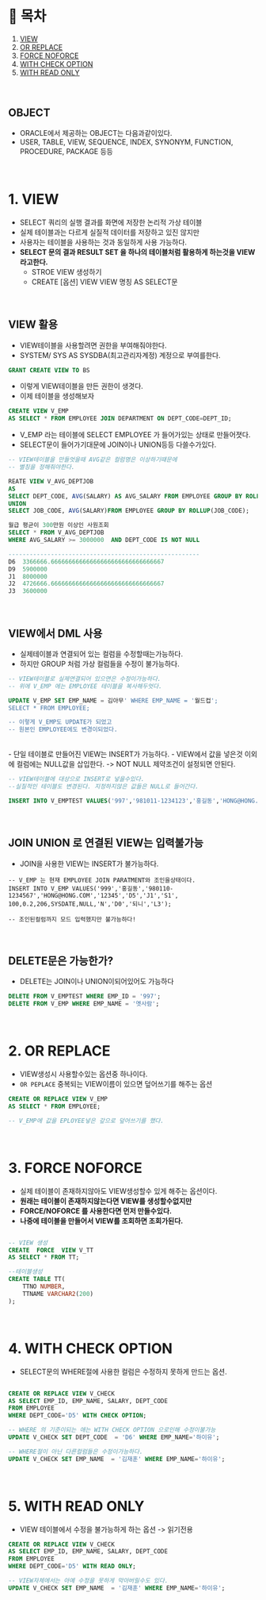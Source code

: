 # 🔖 목차
1. [VIEW](#1-VIEW)<BR/>
2. [OR REPLACE](#2-OR-REPLACE)<BR/>
3. [FORCE NOFORCE](#3-FORCE-NOFORCE)<BR/>
4. [WITH CHECK OPTION](#4-WITH-CHECK-OPTION)<BR/>
5. [WITH READ ONLY](#5-WITH-READ-ONLY)<BR/>




<br/>

## OBJECT
- ORACLE에서 제공하는 OBJECT는 다음과같이있다.
- USER, TABLE, VIEW, SEQUENCE, INDEX, SYNONYM, FUNCTION, PROCEDURE, PACKAGE 등등


<BR/>

# 1. VIEW

- SELECT 쿼리의 실행 결과를 화면에 저장한 논리적 가상 테이블
- 실제 테이블과는 다르게 실질적 데이터를 저장하고 있진 않지만
- 사용자는 테이블을 사용하는 것과 동일하게 사용 가능하다.
- **SELECT 문의 결과 RESULT SET 을 하나의 테이블처럼 활용하게 하는것을 VIEW라고한다.**
  - STROE VIEW 생성하기
  - CREATE [옵션] VIEW VIEW 명칭 AS SELECT문
  
<BR/>  

## VIEW 활용
- VIEW테이블을 사용할려면 권한을 부여해줘야한다.
- SYSTEM/ SYS AS SYSDBA(최고관리자계정) 계정으로 부여를한다.

```SQL
GRANT CREATE VIEW TO BS
```
- 이렇게 VIEW테이블을 만든 권한이 생겻다.
- 이제 테이블을 생성해보자

```SQL
CREATE VIEW V_EMP
AS SELECT * FROM EMPLOYEE JOIN DEPARTMENT ON DEPT_CODE=DEPT_ID;
```
- V_EMP 라는 테이블에 SELECT EMPLOYEE 가 들어가있는 상태로 만들어졋다.
- SELECT문이 들어가기대문에 JOIN이나 UNION등등 다쓸수가있다.

```SQL
-- VIEW테이블을 만들엇을때 AVG같은 컬럼명은 이상하기떄문에 
-- 별칭을 정해줘야한다.

REATE VIEW V_AVG_DEPTJOB
AS 
SELECT DEPT_CODE, AVG(SALARY) AS AVG_SALARY FROM EMPLOYEE GROUP BY ROLLUP(DEPT_CODE)
UNION
SELECT JOB_CODE, AVG(SALARY)FROM EMPLOYEE GROUP BY ROLLUP(JOB_CODE);

월급 평균이 300만원 이상인 사원조회
SELECT * FROM V_AVG_DEPTJOB
WHERE AVG_SALARY >= 3000000  AND DEPT_CODE IS NOT NULL

------------------------------------------------------
D6	3366666.66666666666666666666666666666667
D9	5900000
J1	8000000
J2	4726666.66666666666666666666666666666667
J3	3600000
```
<BR/>

## VIEW에서 DML 사용
- 실제테이블과 연결되어 있는 컬럼을 수정할때는가능하다.
- 하지만 GROUP 처럼 가상 컬럼들을 수정이 불가능하다.

```SQL
-- VIEW테이블로 실제연결되어 있으면은 수정이가능하다.
-- 위에 V_EMP 에는 EMPLOYEE 테이블을 복사해두엇다.

UPDATE V_EMP SET EMP_NAME = 김아무' WHERE EMP_NAME = '월드컵';
SELECT * FROM EMPLOYEE;

-- 이렇게 V_EMP도 UPDATE가 되었고
-- 원본인 EMPLOYEE에도 변경이되었다.
```

<BR/>
- 단일 테이블로 만들어진 VIEW는 INSERT가 가능하다.
-  VIEW에서 값을 넣은것 이외에 컬럼에는 NULL값을 삽입한다. -> NOT NULL 제약조건이 설정되면 안된다.

```SQL
-- VIEW테이블에 대상으로 INSERT로 넣을수있다.
--실질적인 테이블도 변경된다. 지정하지않은 값들은 NULL로 들어간다.

INSERT INTO V_EMPTEST VALUES('997','981011-1234123','홍길동','HONG@HONG.COM','12341234','J1','S1');
```

<BR/>

## JOIN UNION 로 연결된 VIEW는 입력불가능
- JOIN을 사용한 VIEW는 INSERT가 불가능하다.

```
-- V_EMP 는 현재 EMPLOYEE JOIN PARATMENT와 조인을상태이다.
INSERT INTO V_EMP VALUES('999','홍길동','980110-1234567','HONG@HONG.COM','12345','D5','J1','S1',
100,0.2,206,SYSDATE,NULL,'N','D0','되니','L3');

-- 조인된컬럼까지 모드 입력했지만 불가능하다!
```

<BR/>


## DELETE문은 가능한가?
- DELETE는 JOIN이나 UNION이되어있어도 가능하다

```SQL
DELETE FROM V_EMPTEST WHERE EMP_ID = '997';
DELETE FROM V_EMP WHERE EMP_NAME = '옛사람';
```

<BR/>

# 2. OR REPLACE
- VIEW생성시 사용할수있는 옵션중 하나이다.
- <CODE>OR PEPLACE</CODE> 중복되는 VIEW이름이 있으면 덮어쓰기를 해주는 옵션

```SQL
CREATE OR REPLACE VIEW V_EMP
AS SELECT * FROM EMPLOYEE;

-- V_EMP에 값을 EPLOYEE넣은 갚으로 덮어쓰기를 했다.
```

<BR/>

# 3. FORCE NOFORCE
- 실제 테이블이 존재하지않아도 VIEW생성할수 있게 해주는 옵션이다.
- **원래는 테이블이 존재하지않는다면 VIEW를 생성할수없지만**
- **FORCE/NOFORCE 를 사용한다면 먼저 만들수있다.**
- **나중에 테이블을 만들어서 VIEW를 조회하면 조회가된다.**

```SQL

-- VIEW 생성
CREATE  FORCE  VIEW V_TT
AS SELECT * FROM TT;

--테이블생성
CREATE TABLE TT(
    TTNO NUMBER,
    TTNAME VARCHAR2(200)
);    

```
<BR/>

# 4. WITH CHECK OPTION
- SELECT문의 WHERE절에 사용한 컬럼은 수정하지 못하게 만드는 옵션.

```SQL

CREATE OR REPLACE VIEW V_CHECK
AS SELECT EMP_ID, EMP_NAME, SALARY, DEPT_CODE
FROM EMPLOYEE
WHERE DEPT_CODE='D5' WITH CHECK OPTION;

-- WHERE 의 기준이되는 애는 WITH CHECK OPTION 으로인해 수정이불가능
UPDATE V_CHECK SET DEPT_CODE  = 'D6' WHERE EMP_NAME='하이유';

-- WHERE절이 아닌 다른컬럼들은 수정이가능하다.
UPDATE V_CHECK SET EMP_NAME  = '김재훈' WHERE EMP_NAME='하이유';

``` 

<BR/>

# 5. WITH READ ONLY
- VIEW 테이블에서 수정을 불가능하게 하는 옵션 -> 읽기전용

```SQL
CREATE OR REPLACE VIEW V_CHECK
AS SELECT EMP_ID, EMP_NAME, SALARY, DEPT_CODE
FROM EMPLOYEE
WHERE DEPT_CODE='D5' WITH READ ONLY;

-- VIEW자체에서는 아예 수정을 못하게 막아버릴수도 있다.
UPDATE V_CHECK SET EMP_NAME  = '김재훈' WHERE EMP_NAME='하이유';
```







 



  
  







